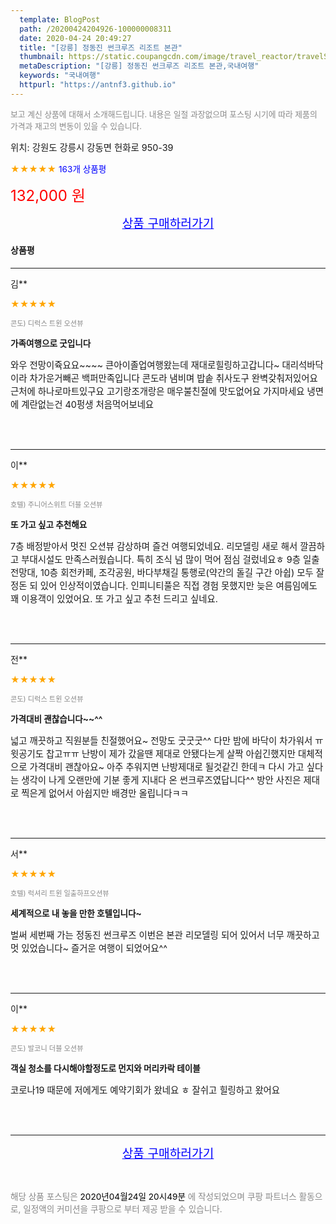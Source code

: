 ```yaml
---
  template: BlogPost
  path: /20200424204926-100000008311
  date: 2020-04-24 20:49:27
  title: "[강릉] 정동진 썬크루즈 리조트 본관"
  thumbnail: https://static.coupangcdn.com/image/travel_reactor/travelSeller/resort/A00053302/f60a55ac-c2b7-4949-a16a-43223b47abaa.png
  metaDescription: "[강릉] 정동진 썬크루즈 리조트 본관,국내여행"
  keywords: "국내여행"
  httpurl: "https://antnf3.github.io"
---
```

  
<span style="color: #888;font-size:0.8rem">보고 계신 상품에 대해서 소개해드립니다.
내용은 일절 과장없으며 포스팅 시기에 따라 제품의 가격과 재고의 변동이 있을 수 있습니다.</span>
  
<span style="font-size: 0.9rem;">위치: 강원도 강릉시 강동면 헌화로 950-39 </span>
  
<span style="color: orange;">★★★★★</span> <span style="color: blue;font-size: 0.85rem;">163개 상품평</span>
  
<span style="color: red;font-size: 1.5rem;">132,000 원</span>
  






<p align="center"><a href="http://me2.do/FeTzDq0A" style="font-size: 1.2rem; color: blue;">상품 구매하러가기</a></p>

#### 상품평
  
---
  
김**
    
<span style="color: orange;">★★★★★</span>
    
<span style="color: #888;font-size:0.7rem">콘도) 디럭스 트윈 오션뷰</span>
    
<span style="font-size:0.85rem">**가족여행으로 굿입니다**</span>
    
<span style="font-size: 0.9rem;">와우 전망이쥭요요~~~~
큰아이졸업여행왔는데 재대로힐링하고갑니다~
대리석바닥이라 차가운거빼곤 백퍼만족입니다
콘도라 냄비며 밥솥 취사도구 완벽갖춰저있어요
근처에 하나로마트있구요
고기랑조개랑은 매우불친절에 맛도없어요
가지마세요
냉면에 계란없는건 40펑생 처음먹어보네요</span>
    
<br>
<br>

---
  
이**
    
<span style="color: orange;">★★★★★</span>
    
<span style="color: #888;font-size:0.7rem">호텔) 주니어스위트 더블 오션뷰</span>
    
<span style="font-size:0.85rem">**또 가고 싶고 추천해요**</span>
    
<span style="font-size: 0.9rem;">7층 배정받아서 멋진 오션뷰 감상하며 즐건 여행되었네요.  리모델링 새로 해서 깔끔하고 부대시설도 만족스러웠습니다.  특히 조식 넘 많이 먹어 점심 걸렀네요ㅎ
9층 일출전망대, 10층 회전카페, 조각공원, 바다부채길 통행로(약간의 돌길 구간 아쉽) 모두 잘 정돈 되 있어 인상적이였습니다.  인피니티풀은 직접 경험 못했지만 늦은 여름임에도 꽤 이용객이 있었어요.  또 가고 싶고 추천 드리고 싶네요.</span>
    
<br>
<br>

---
  
전**
    
<span style="color: orange;">★★★★★</span>
    
<span style="color: #888;font-size:0.7rem">콘도) 디럭스 트윈 오션뷰</span>
    
<span style="font-size:0.85rem">**가격대비 괜찮습니다~~^^**</span>
    
<span style="font-size: 0.9rem;">넓고 깨끗하고 직원분들 친절했어요~
전망도 굿굿굿^^
다만 밤에 바닥이  차가워서 ㅠ
윗공기도 찹고ㅠㅠ
난방이 제가 갔을땐 제대로 안됐다는게
살짝 아쉽긴했지만 
대체적으로 가격대비 괜찮아요~
아주 추워지면 난방제대로 될것같긴 한데ㅋ
다시 가고 싶다는 생각이 나게
오랜만에 기분 좋게 지내다 온 
썬크루즈였답니다^^
방안 사진은 제대로 찍은게 없어서 
아쉽지만 배경만 올립니다ㅋㅋ</span>
    
<br>
<br>

---
  
서**
    
<span style="color: orange;">★★★★★</span>
    
<span style="color: #888;font-size:0.7rem">호텔) 럭셔리 트윈 일출하프오션뷰</span>
    
<span style="font-size:0.85rem">**세계적으로 내 놓을 만한 호텔입니다~**</span>
    
<span style="font-size: 0.9rem;">벌써 세번째 가는 정동진 썬크루즈
이번은 본관 리모델링 되어 있어서
너무 깨끗하고 멋 있었습니다~
즐거운 여행이 되었어요^^</span>
    
<br>
<br>

---
  
이**
    
<span style="color: orange;">★★★★★</span>
    
<span style="color: #888;font-size:0.7rem">콘도) 발코니 더블 오션뷰</span>
    
<span style="font-size:0.85rem">**객실 청소를 다시해야할정도로 먼지와 머리카락  테이블**</span>
    
<span style="font-size: 0.9rem;">코로나19 때문에 저에게도 예약기회가 왔네요 ㅎ 잘쉬고 힐링하고 왔어요</span>
    
<br>
<br>


  
---
  
<p align="center"><a href="http://me2.do/FeTzDq0A" style="font-size: 1.2rem; color: blue;">상품 구매하러가기</a></p>
  
<br>
  
<span style="font-size: 0.85rem; color: #888;">해당 상품 포스팅은 <span style="color: #000;"> 2020년04월24일 20시49분 </span> 에 작성되었으며 쿠팡 파트너스 활동으로, 일정액의 커미션을 쿠팡으로 부터 제공 받을 수 있습니다.</span>